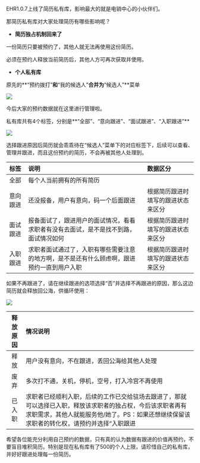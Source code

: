 EHR1.0.7上线了简历私有库，影响最大的就是电销中心的小伙伴们。

那简历私有库对大家处理简历有哪些影响呢？

* **简历独占机制回来了**

一份简历只要被预约了，其他人就无法再使用这份简历。

必须在预约人释放当前简历后，其他人方可再次获取并使用。

* **个人私有库**

原先的**“预约拨打”**和**“我的候选人”**合并为**“候选人”**菜单

![](https://images-cdn.shimo.im/olsA5I5siUYNVxUi/image.png!thumbnail)

今后大家的预约数据就在这里进行管理啦。

私有库共有4个标签，分别是**“全部”、“意向跟进”、“面试跟进”、“入职跟进”**

![](https://images-cdn.shimo.im/y3tjdDL3dFAqMCfS/image.png!thumbnail)

选择跟进原因后简历就会乖乖待在“候选人”菜单下的对应标签下，后续可以查看、管理并跟进，而且这份预约的简历，不会再被其他人处理到。

| 标签 | 说明 | 数据区分 |
| :--- | :--- | :--- |
| 全部 | 每个人当前拥有的所有简历 |  |
| 意向跟进 | 还没报备，用户有意向，码一个后面跟进 | 根据简历跟进时填写的跟进状态来区分 |
| 面试跟进 | 报备面试了，跟进用户的面试情况，看看求职者有没有去面试，是不是找不到路，面试情况如何 | 根据简历跟进时填写的跟进状态来区分 |
| 入职跟进 | 求职者面试通过了，入职有哪些需要注意的地方啊，是不是还有什么顾虑啊，跟进预约一直到用户入职 | 根据简历跟进时填写的跟进状态来区分 |

如果不再跟进了，请在继续跟进的选项选择“否”并选择不再跟进的原因，那么这边简历就会释放回公海，供循环使用：

![](https://images-cdn.shimo.im/qAhf7xncszYggFBt/image.png!thumbnail)

| 释放原因 | 情况说明 |
| :---: | :--- |
| 释放 | 用户没有意向，不在跟进，丢回公海给其他人处理 |
| 废弃 | 多次打不通，关机，停机，空号，打入冷宫不再使用 |
| 已入职 | 求职者已经顺利入职，后续的工作已交给驻场去跟进了，那就可以选择已入职，释放该求职者的独占权，今后该求职者再有求职需求，其他人就能服务他/她了。PS：如果还想继续保留该求职者的转化权，请预约并选择“入职跟进 |

希望各位能充分利用自己预约的数据，只有真的认为数据有跟进的价值再预约，不要盲目堆积简历。特别是现在私有库有了500的个人上限，请珍惜自己的私有库，并好好跟进处理每一份简历。

